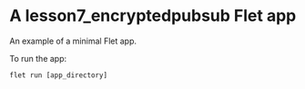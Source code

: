 # A lesson7_encryptedpubsub Flet app

An example of a minimal Flet app.

To run the app:

```
flet run [app_directory]
```